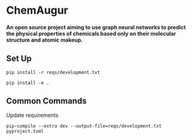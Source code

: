 # ChemAugur
#### An open source project aiming to use graph neural networks to predict the physical properties of chemicals based only on their molecular structure and atomic makeup.

## Set Up
```
pip install -r reqs/development.txt
```
```
pip install -e .
```

## Common Commands
Update requirements
```
pip-compile --extra dev --output-file=reqs/development.txt pyproject.toml
```
